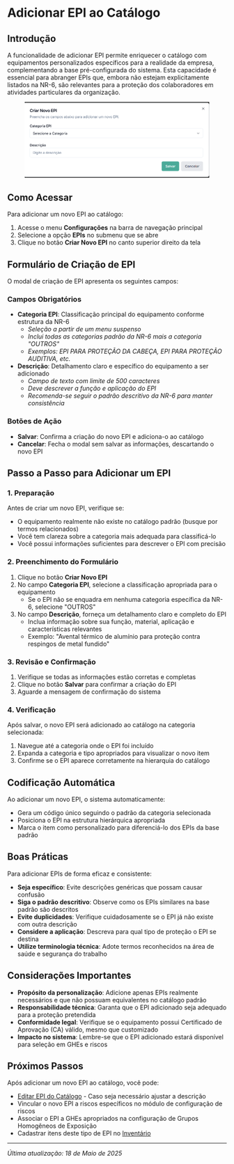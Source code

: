 # Adicionar EPI ao Catálogo

## Introdução

A funcionalidade de adicionar EPI permite enriquecer o catálogo com equipamentos personalizados específicos para a realidade da empresa, complementando a base pré-configurada do sistema. Esta capacidade é essencial para abranger EPIs que, embora não estejam explicitamente listados na NR-6, são relevantes para a proteção dos colaboradores em atividades particulares da organização.

<figure><img src="../../.gitbook/assets/image (63).png" alt=""><figcaption></figcaption></figure>

## Como Acessar

Para adicionar um novo EPI ao catálogo:

1. Acesse o menu **Configurações** na barra de navegação principal
2. Selecione a opção **EPIs** no submenu que se abre
3. Clique no botão **Criar Novo EPI** no canto superior direito da tela

## Formulário de Criação de EPI

O modal de criação de EPI apresenta os seguintes campos:

### Campos Obrigatórios

* **Categoria EPI**: Classificação principal do equipamento conforme estrutura da NR-6
  * _Seleção a partir de um menu suspenso_
  * _Inclui todas as categorias padrão da NR-6 mais a categoria "OUTROS"_
  * _Exemplos: EPI PARA PROTEÇÃO DA CABEÇA, EPI PARA PROTEÇÃO AUDITIVA, etc._
* **Descrição**: Detalhamento claro e específico do equipamento a ser adicionado
  * _Campo de texto com limite de 500 caracteres_
  * _Deve descrever a função e aplicação do EPI_
  * _Recomenda-se seguir o padrão descritivo da NR-6 para manter consistência_

### Botões de Ação

* **Salvar**: Confirma a criação do novo EPI e adiciona-o ao catálogo
* **Cancelar**: Fecha o modal sem salvar as informações, descartando o novo EPI

## Passo a Passo para Adicionar um EPI

### 1. Preparação

Antes de criar um novo EPI, verifique se:

* O equipamento realmente não existe no catálogo padrão (busque por termos relacionados)
* Você tem clareza sobre a categoria mais adequada para classificá-lo
* Você possui informações suficientes para descrever o EPI com precisão

### 2. Preenchimento do Formulário

1. Clique no botão **Criar Novo EPI**
2. No campo **Categoria EPI**, selecione a classificação apropriada para o equipamento
   * Se o EPI não se enquadra em nenhuma categoria específica da NR-6, selecione "OUTROS"
3. No campo **Descrição**, forneça um detalhamento claro e completo do EPI
   * Inclua informação sobre sua função, material, aplicação e características relevantes
   * Exemplo: "Avental térmico de alumínio para proteção contra respingos de metal fundido"

### 3. Revisão e Confirmação

1. Verifique se todas as informações estão corretas e completas
2. Clique no botão **Salvar** para confirmar a criação do EPI
3. Aguarde a mensagem de confirmação do sistema

### 4. Verificação

Após salvar, o novo EPI será adicionado ao catálogo na categoria selecionada:

1. Navegue até a categoria onde o EPI foi incluído
2. Expanda a categoria e tipo apropriados para visualizar o novo item
3. Confirme se o EPI aparece corretamente na hierarquia do catálogo

## Codificação Automática

Ao adicionar um novo EPI, o sistema automaticamente:

* Gera um código único seguindo o padrão da categoria selecionada
* Posiciona o EPI na estrutura hierárquica apropriada
* Marca o item como personalizado para diferenciá-lo dos EPIs da base padrão

## Boas Práticas

Para adicionar EPIs de forma eficaz e consistente:

* **Seja específico**: Evite descrições genéricas que possam causar confusão
* **Siga o padrão descritivo**: Observe como os EPIs similares na base padrão são descritos
* **Evite duplicidades**: Verifique cuidadosamente se o EPI já não existe com outra descrição
* **Considere a aplicação**: Descreva para qual tipo de proteção o EPI se destina
* **Utilize terminologia técnica**: Adote termos reconhecidos na área de saúde e segurança do trabalho

## Considerações Importantes

* **Propósito da personalização**: Adicione apenas EPIs realmente necessários e que não possuam equivalentes no catálogo padrão
* **Responsabilidade técnica**: Garanta que o EPI adicionado seja adequado para a proteção pretendida
* **Conformidade legal**: Verifique se o equipamento possui Certificado de Aprovação (CA) válido, mesmo que customizado
* **Impacto no sistema**: Lembre-se que o EPI adicionado estará disponível para seleção em GHEs e riscos

## Próximos Passos

Após adicionar um novo EPI ao catálogo, você pode:

* [Editar EPI do Catálogo](broken-reference) - Caso seja necessário ajustar a descrição
* Vincular o novo EPI a riscos específicos no módulo de configuração de riscos
* Associar o EPI a GHEs apropriados na configuração de Grupos Homogêneos de Exposição
* Cadastrar itens deste tipo de EPI no [Inventário](../../gestao-estoque/itens/)

***

_Última atualização: 18 de Maio de 2025_
